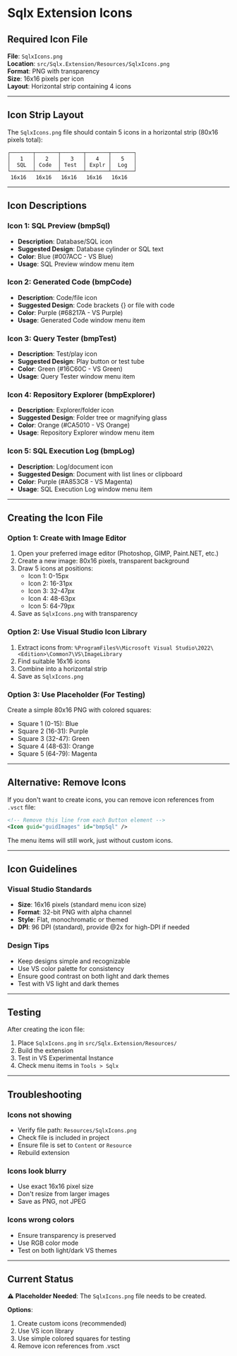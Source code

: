 # Sqlx Extension Icons

## Required Icon File

**File**: `SqlxIcons.png`  
**Location**: `src/Sqlx.Extension/Resources/SqlxIcons.png`  
**Format**: PNG with transparency  
**Size**: 16x16 pixels per icon  
**Layout**: Horizontal strip containing 4 icons

---

## Icon Strip Layout

The `SqlxIcons.png` file should contain 5 icons in a horizontal strip (80x16 pixels total):

```
┌───────┬───────┬───────┬───────┬───────┐
│   1   │   2   │   3   │   4   │   5   │
│  SQL  │ Code  │ Test  │ Explr │  Log  │
└───────┴───────┴───────┴───────┴───────┘
 16x16   16x16   16x16   16x16   16x16
```

---

## Icon Descriptions

### Icon 1: SQL Preview (bmpSql)
- **Description**: Database/SQL icon
- **Suggested Design**: Database cylinder or SQL text
- **Color**: Blue (#007ACC - VS Blue)
- **Usage**: SQL Preview window menu item

### Icon 2: Generated Code (bmpCode)
- **Description**: Code/file icon
- **Suggested Design**: Code brackets {} or file with code
- **Color**: Purple (#68217A - VS Purple)
- **Usage**: Generated Code window menu item

### Icon 3: Query Tester (bmpTest)
- **Description**: Test/play icon
- **Suggested Design**: Play button or test tube
- **Color**: Green (#16C60C - VS Green)
- **Usage**: Query Tester window menu item

### Icon 4: Repository Explorer (bmpExplorer)
- **Description**: Explorer/folder icon
- **Suggested Design**: Folder tree or magnifying glass
- **Color**: Orange (#CA5010 - VS Orange)
- **Usage**: Repository Explorer window menu item

### Icon 5: SQL Execution Log (bmpLog)
- **Description**: Log/document icon
- **Suggested Design**: Document with list lines or clipboard
- **Color**: Purple (#A853C8 - VS Magenta)
- **Usage**: SQL Execution Log window menu item

---

## Creating the Icon File

### Option 1: Create with Image Editor
1. Open your preferred image editor (Photoshop, GIMP, Paint.NET, etc.)
2. Create a new image: 80x16 pixels, transparent background
3. Draw 5 icons at positions:
   - Icon 1: 0-15px
   - Icon 2: 16-31px
   - Icon 3: 32-47px
   - Icon 4: 48-63px
   - Icon 5: 64-79px
4. Save as `SqlxIcons.png` with transparency

### Option 2: Use Visual Studio Icon Library
1. Extract icons from: `%ProgramFiles%\Microsoft Visual Studio\2022\<Edition>\Common7\VS\ImageLibrary`
2. Find suitable 16x16 icons
3. Combine into a horizontal strip
4. Save as `SqlxIcons.png`

### Option 3: Use Placeholder (For Testing)
Create a simple 80x16 PNG with colored squares:
- Square 1 (0-15): Blue
- Square 2 (16-31): Purple
- Square 3 (32-47): Green
- Square 4 (48-63): Orange
- Square 5 (64-79): Magenta

---

## Alternative: Remove Icons

If you don't want to create icons, you can remove icon references from `.vsct` file:

```xml
<!-- Remove this line from each Button element -->
<Icon guid="guidImages" id="bmpSql" />
```

The menu items will still work, just without custom icons.

---

## Icon Guidelines

### Visual Studio Standards
- **Size**: 16x16 pixels (standard menu icon size)
- **Format**: 32-bit PNG with alpha channel
- **Style**: Flat, monochromatic or themed
- **DPI**: 96 DPI (standard), provide @2x for high-DPI if needed

### Design Tips
- Keep designs simple and recognizable
- Use VS color palette for consistency
- Ensure good contrast on both light and dark themes
- Test with VS light and dark themes

---

## Testing

After creating the icon file:

1. Place `SqlxIcons.png` in `src/Sqlx.Extension/Resources/`
2. Build the extension
3. Test in VS Experimental Instance
4. Check menu items in `Tools > Sqlx`

---

## Troubleshooting

### Icons not showing
- Verify file path: `Resources/SqlxIcons.png`
- Check file is included in project
- Ensure file is set to `Content` or `Resource`
- Rebuild extension

### Icons look blurry
- Use exact 16x16 pixel size
- Don't resize from larger images
- Save as PNG, not JPEG

### Icons wrong colors
- Ensure transparency is preserved
- Use RGB color mode
- Test on both light/dark VS themes

---

## Current Status

⚠️ **Placeholder Needed**: The `SqlxIcons.png` file needs to be created.

**Options**:
1. Create custom icons (recommended)
2. Use VS icon library
3. Use simple colored squares for testing
4. Remove icon references from .vsct


